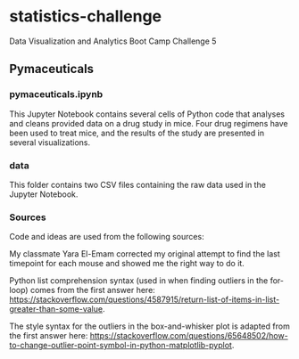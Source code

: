 # statistics-challenge
Data Visualization and Analytics Boot Camp Challenge 5

## Pymaceuticals

### pymaceuticals.ipynb

This Jupyter Notebook contains several cells of Python code that analyses and cleans provided data on a drug study in mice. Four drug regimens have been used to treat mice, and the results of the study are presented in several visualizations.

### data

This folder contains two CSV files containing the raw data used in the Jupyter Notebook.

### Sources

Code and ideas are used from the following sources:

My classmate Yara El-Emam corrected my original attempt to find the last timepoint for each mouse and showed me the right way to do it.

Python list comprehension syntax (used in when finding outliers in the for-loop) comes from the first answer here: https://stackoverflow.com/questions/4587915/return-list-of-items-in-list-greater-than-some-value.

The style syntax for the outliers in the box-and-whisker plot is adapted from the first answer here: https://stackoverflow.com/questions/65648502/how-to-change-outlier-point-symbol-in-python-matplotlib-pyplot.